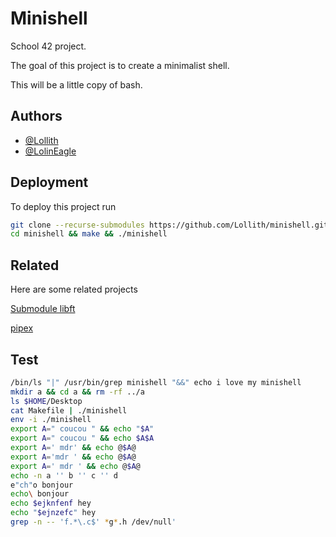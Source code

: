 # Minishell
School 42 project.

The goal of this project is to create a minimalist shell.

This will be a little copy of bash.

## Authors
- [@Lollith](https://www.github.com/Lollith)
- [@LolinEagle](https://www.github.com/LolinEagle)

## Deployment
To deploy this project run
```bash
git clone --recurse-submodules https://github.com/Lollith/minishell.git &&
cd minishell && make && ./minishell
```

## Related
Here are some related projects

[Submodule libft](https://github.com/LolinEagle/libft)

[pipex](https://github.com/Lollith/pipex.git)

## Test
```bash
/bin/ls "|" /usr/bin/grep minishell "&&" echo i love my minishell
mkdir a && cd a && rm -rf ../a
ls $HOME/Desktop
cat Makefile | ./minishell
env -i ./minishell
export A=" coucou " && echo "$A"
export A=" coucou " && echo $A$A
export A=' mdr' && echo @$A@
export A='mdr ' && echo @$A@
export A=' mdr ' && echo @$A@
echo -n a '' b '' c '' d
e"ch"o bonjour
echo\ bonjour
echo $ejknfenf hey
echo "$ejnzefc" hey
grep -n -- 'f.*\.c$' *g*.h /dev/null'
```
